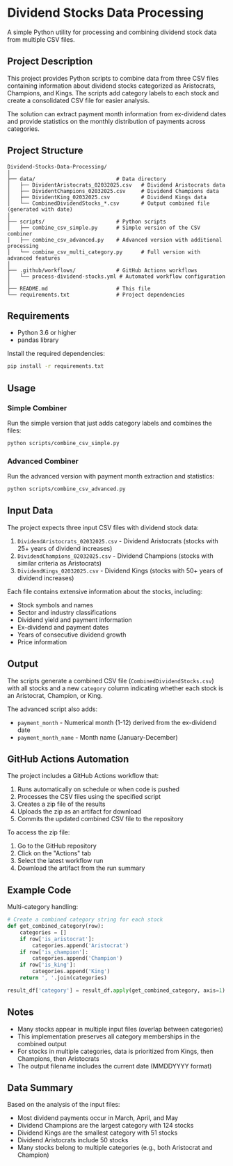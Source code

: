 # Dividend Stocks Data Processing

A simple Python utility for processing and combining dividend stock data from multiple CSV files.

## Project Description

This project provides Python scripts to combine data from three CSV files containing information about dividend stocks categorized as Aristocrats, Champions, and Kings. The scripts add category labels to each stock and create a consolidated CSV file for easier analysis.

The solution can extract payment month information from ex-dividend dates and provide statistics on the monthly distribution of payments across categories.

## Project Structure

```
Dividend-Stocks-Data-Processing/
│
├── data/                          # Data directory
│   ├── DividentAristocrats_02032025.csv   # Dividend Aristocrats data
│   ├── DividentChampions_02032025.csv     # Dividend Champions data
│   ├── DividentKing_02032025.csv          # Dividend Kings data
│   └── CombinedDividendStocks_*.csv       # Output combined file (generated with date)
│
├── scripts/                       # Python scripts
│   ├── combine_csv_simple.py      # Simple version of the CSV combiner
│   ├── combine_csv_advanced.py    # Advanced version with additional processing
│   └── combine_csv_multi_category.py      # Full version with advanced features
│
├── .github/workflows/             # GitHub Actions workflows
│   └── process-dividend-stocks.yml # Automated workflow configuration
│
├── README.md                      # This file
└── requirements.txt               # Project dependencies
```

## Requirements

- Python 3.6 or higher
- pandas library

Install the required dependencies:

```bash
pip install -r requirements.txt
```

## Usage

### Simple Combiner

Run the simple version that just adds category labels and combines the files:

```bash
python scripts/combine_csv_simple.py
```

### Advanced Combiner

Run the advanced version with payment month extraction and statistics:

```bash
python scripts/combine_csv_advanced.py
```

## Input Data

The project expects three input CSV files with dividend stock data:

1. `DividendAristocrats_02032025.csv` - Dividend Aristocrats (stocks with 25+ years of dividend increases)
2. `DividendChampions_02032025.csv` - Dividend Champions (stocks with similar criteria as Aristocrats)
3. `DividendKings_02032025.csv` - Dividend Kings (stocks with 50+ years of dividend increases)

Each file contains extensive information about the stocks, including:
- Stock symbols and names
- Sector and industry classifications
- Dividend yield and payment information
- Ex-dividend and payment dates
- Years of consecutive dividend growth
- Price information

## Output

The scripts generate a combined CSV file (`CombinedDividendStocks.csv`) with all stocks and a new `category` column indicating whether each stock is an Aristocrat, Champion, or King.

The advanced script also adds:
- `payment_month` - Numerical month (1-12) derived from the ex-dividend date
- `payment_month_name` - Month name (January-December)

## GitHub Actions Automation
The project includes a GitHub Actions workflow that:
1. Runs automatically on schedule or when code is pushed
2. Processes the CSV files using the specified script
3. Creates a zip file of the results
4. Uploads the zip as an artifact for download
5. Commits the updated combined CSV file to the repository

To access the zip file:
1. Go to the GitHub repository
2. Click on the "Actions" tab
3. Select the latest workflow run
4. Download the artifact from the run summary

## Example Code

Multi-category handling:

```python
# Create a combined category string for each stock
def get_combined_category(row):
    categories = []
    if row['is_aristocrat']:
        categories.append('Aristocrat')
    if row['is_champion']:
        categories.append('Champion')
    if row['is_king']:
        categories.append('King')
    return ', '.join(categories)

result_df['category'] = result_df.apply(get_combined_category, axis=1)
```

## Notes

- Many stocks appear in multiple input files (overlap between categories)
- This implementation preserves all category memberships in the combined output
- For stocks in multiple categories, data is prioritized from Kings, then Champions, then Aristocrats
- The output filename includes the current date (MMDDYYYY format)

## Data Summary

Based on the analysis of the input files:
- Most dividend payments occur in March, April, and May
- Dividend Champions are the largest category with 124 stocks
- Dividend Kings are the smallest category with 51 stocks
- Dividend Aristocrats include 50 stocks
- Many stocks belong to multiple categories (e.g., both Aristocrat and Champion)
